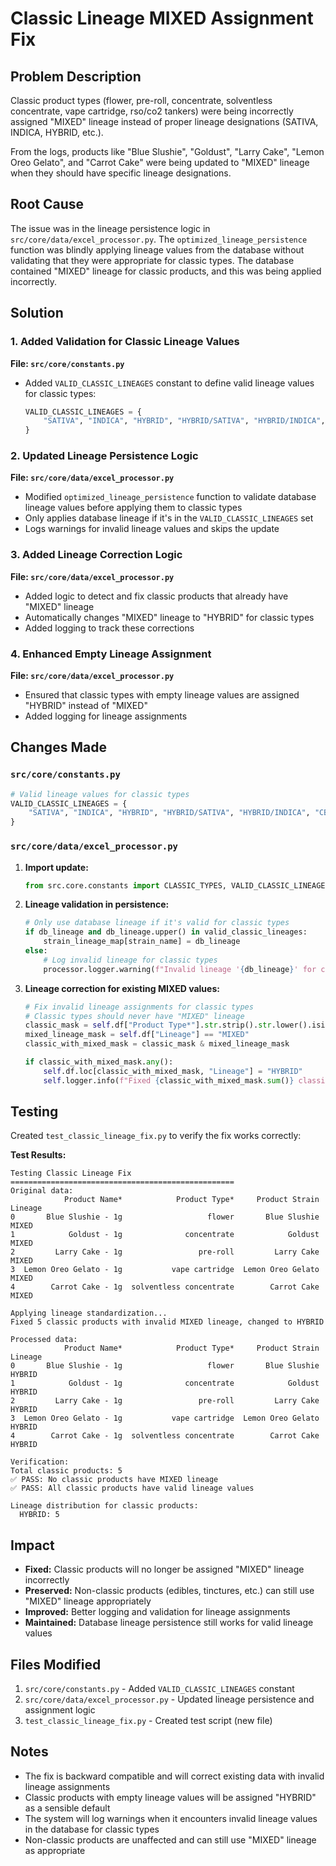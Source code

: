 # Classic Lineage MIXED Assignment Fix

## Problem Description

Classic product types (flower, pre-roll, concentrate, solventless concentrate, vape cartridge, rso/co2 tankers) were being incorrectly assigned "MIXED" lineage instead of proper lineage designations (SATIVA, INDICA, HYBRID, etc.).

From the logs, products like "Blue Slushie", "Goldust", "Larry Cake", "Lemon Oreo Gelato", and "Carrot Cake" were being updated to "MIXED" lineage when they should have specific lineage designations.

## Root Cause

The issue was in the lineage persistence logic in `src/core/data/excel_processor.py`. The `optimized_lineage_persistence` function was blindly applying lineage values from the database without validating that they were appropriate for classic types. The database contained "MIXED" lineage for classic products, and this was being applied incorrectly.

## Solution

### 1. Added Validation for Classic Lineage Values

**File: `src/core/constants.py`**
- Added `VALID_CLASSIC_LINEAGES` constant to define valid lineage values for classic types:
  ```python
  VALID_CLASSIC_LINEAGES = {
      "SATIVA", "INDICA", "HYBRID", "HYBRID/SATIVA", "HYBRID/INDICA", "CBD"
  }
  ```

### 2. Updated Lineage Persistence Logic

**File: `src/core/data/excel_processor.py`**
- Modified `optimized_lineage_persistence` function to validate database lineage values before applying them to classic types
- Only applies database lineage if it's in the `VALID_CLASSIC_LINEAGES` set
- Logs warnings for invalid lineage values and skips the update

### 3. Added Lineage Correction Logic

**File: `src/core/data/excel_processor.py`**
- Added logic to detect and fix classic products that already have "MIXED" lineage
- Automatically changes "MIXED" lineage to "HYBRID" for classic types
- Added logging to track these corrections

### 4. Enhanced Empty Lineage Assignment

**File: `src/core/data/excel_processor.py`**
- Ensured that classic types with empty lineage values are assigned "HYBRID" instead of "MIXED"
- Added logging for lineage assignments

## Changes Made

### `src/core/constants.py`
```python
# Valid lineage values for classic types
VALID_CLASSIC_LINEAGES = {
    "SATIVA", "INDICA", "HYBRID", "HYBRID/SATIVA", "HYBRID/INDICA", "CBD"
}
```

### `src/core/data/excel_processor.py`
1. **Import update:**
   ```python
   from src.core.constants import CLASSIC_TYPES, VALID_CLASSIC_LINEAGES, EXCLUDED_PRODUCT_TYPES, EXCLUDED_PRODUCT_PATTERNS, TYPE_OVERRIDES
   ```

2. **Lineage validation in persistence:**
   ```python
   # Only use database lineage if it's valid for classic types
   if db_lineage and db_lineage.upper() in valid_classic_lineages:
       strain_lineage_map[strain_name] = db_lineage
   else:
       # Log invalid lineage for classic types
       processor.logger.warning(f"Invalid lineage '{db_lineage}' for classic strain '{strain_name}', skipping database update")
   ```

3. **Lineage correction for existing MIXED values:**
   ```python
   # Fix invalid lineage assignments for classic types
   # Classic types should never have "MIXED" lineage
   classic_mask = self.df["Product Type*"].str.strip().str.lower().isin(CLASSIC_TYPES)
   mixed_lineage_mask = self.df["Lineage"] == "MIXED"
   classic_with_mixed_mask = classic_mask & mixed_lineage_mask
   
   if classic_with_mixed_mask.any():
       self.df.loc[classic_with_mixed_mask, "Lineage"] = "HYBRID"
       self.logger.info(f"Fixed {classic_with_mixed_mask.sum()} classic products with invalid MIXED lineage, changed to HYBRID")
   ```

## Testing

Created `test_classic_lineage_fix.py` to verify the fix works correctly:

**Test Results:**
```
Testing Classic Lineage Fix
==================================================
Original data:
            Product Name*            Product Type*     Product Strain Lineage
0       Blue Slushie - 1g                   flower       Blue Slushie   MIXED
1            Goldust - 1g              concentrate            Goldust   MIXED
2         Larry Cake - 1g                 pre-roll         Larry Cake   MIXED
3  Lemon Oreo Gelato - 1g           vape cartridge  Lemon Oreo Gelato   MIXED
4        Carrot Cake - 1g  solventless concentrate        Carrot Cake   MIXED

Applying lineage standardization...
Fixed 5 classic products with invalid MIXED lineage, changed to HYBRID

Processed data:
            Product Name*            Product Type*     Product Strain Lineage
0       Blue Slushie - 1g                   flower       Blue Slushie  HYBRID
1            Goldust - 1g              concentrate            Goldust  HYBRID
2         Larry Cake - 1g                 pre-roll         Larry Cake  HYBRID
3  Lemon Oreo Gelato - 1g           vape cartridge  Lemon Oreo Gelato  HYBRID
4        Carrot Cake - 1g  solventless concentrate        Carrot Cake  HYBRID

Verification:
Total classic products: 5
✅ PASS: No classic products have MIXED lineage
✅ PASS: All classic products have valid lineage values

Lineage distribution for classic products:
  HYBRID: 5
```

## Impact

- **Fixed:** Classic products will no longer be assigned "MIXED" lineage incorrectly
- **Preserved:** Non-classic products (edibles, tinctures, etc.) can still use "MIXED" lineage appropriately
- **Improved:** Better logging and validation for lineage assignments
- **Maintained:** Database lineage persistence still works for valid lineage values

## Files Modified

1. `src/core/constants.py` - Added `VALID_CLASSIC_LINEAGES` constant
2. `src/core/data/excel_processor.py` - Updated lineage persistence and assignment logic
3. `test_classic_lineage_fix.py` - Created test script (new file)

## Notes

- The fix is backward compatible and will correct existing data with invalid lineage assignments
- Classic products with empty lineage values will be assigned "HYBRID" as a sensible default
- The system will log warnings when it encounters invalid lineage values in the database for classic types
- Non-classic products are unaffected and can still use "MIXED" lineage as appropriate 